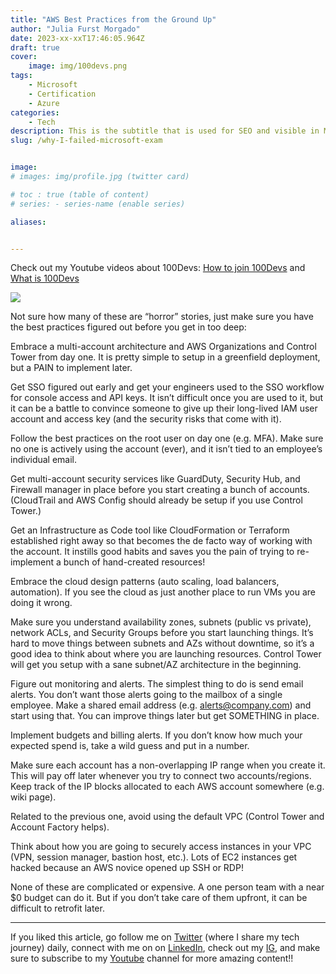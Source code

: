 ```yaml
---
title: "AWS Best Practices from the Ground Up"
author: "Julia Furst Morgado"
date: 2023-xx-xxT17:46:05.964Z
draft: true
cover:
    image: img/100devs.png
tags: 
    - Microsoft
    - Certification
    - Azure
categories: 
    - Tech
description: This is the subtitle that is used for SEO and visible in Medium and Hashnode posts.
slug: /why-I-failed-microsoft-exam


image: 
# images: img/profile.jpg (twitter card)

# toc : true (table of content)
# series: - series-name (enable series)

aliases:


---
```


Check out my Youtube videos about 100Devs: [How to join 100Devs](https://www.youtube.com/watch?v=MhUAKpF47GU) and [What is 100Devs](https://www.youtube.com/watch?v=HHAXlDu49rE)

![](https://blog-imgs-23.s3.amazonaws.com/iam-iamic.png)


Not sure how many of these are “horror” stories, just make sure you have the best practices figured out before you get in too deep:

Embrace a multi-account architecture and AWS Organizations and Control Tower from day one. It is pretty simple to setup in a greenfield deployment, but a PAIN to implement later.

Get SSO figured out early and get your engineers used to the SSO workflow for console access and API keys. It isn’t difficult once you are used to it, but it can be a battle to convince someone to give up their long-lived IAM user account and access key (and the security risks that come with it).

Follow the best practices on the root user on day one (e.g. MFA). Make sure no one is actively using the account (ever), and it isn’t tied to an employee’s individual email.

Get multi-account security services like GuardDuty, Security Hub, and Firewall manager in place before you start creating a bunch of accounts. (CloudTrail and AWS Config should already be setup if you use Control Tower.)

Get an Infrastructure as Code tool like CloudFormation or Terraform established right away so that becomes the de facto way of working with the account. It instills good habits and saves you the pain of trying to re-implement a bunch of hand-created resources!

Embrace the cloud design patterns (auto scaling, load balancers, automation). If you see the cloud as just another place to run VMs you are doing it wrong.

Make sure you understand availability zones, subnets (public vs private), network ACLs, and Security Groups before you start launching things. It’s hard to move things between subnets and AZs without downtime, so it’s a good idea to think about where you are launching resources. Control Tower will get you setup with a sane subnet/AZ architecture in the beginning.

Figure out monitoring and alerts. The simplest thing to do is send email alerts. You don’t want those alerts going to the mailbox of a single employee. Make a shared email address (e.g. alerts@company.com) and start using that. You can improve things later but get SOMETHING in place.

Implement budgets and billing alerts. If you don’t know how much your expected spend is, take a wild guess and put in a number.

Make sure each account has a non-overlapping IP range when you create it. This will pay off later whenever you try to connect two accounts/regions. Keep track of the IP blocks allocated to each AWS account somewhere (e.g. wiki page).

Related to the previous one, avoid using the default VPC (Control Tower and Account Factory helps).

Think about how you are going to securely access instances in your VPC (VPN, session manager, bastion host, etc.). Lots of EC2 instances get hacked because an AWS novice opened up SSH or RDP!

None of these are complicated or expensive. A one person team with a near $0 budget can do it. But if you don’t take care of them upfront, it can be difficult to retrofit later.

***
If you liked this article, go follow me on [Twitter](https://twitter.com/juliafmorgado) (where I share my tech journey) daily, connect with me on on [LinkedIn](https://www.linkedin.com/in/juliafmorgado/), check out my [IG](https://www.instagram.com/juliafmorgado/), and make sure to subscribe to my [Youtube](https://www.youtube.com/c/JuliaFMorgado) channel for more amazing content!!
